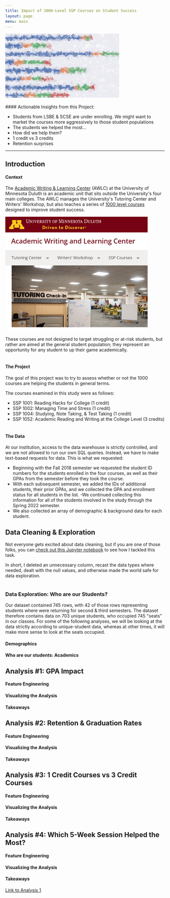 ```yaml
---
title: Impact of 1000-Level SSP Courses on Student Success
layout: page
menu: main
---
```


<img src="/SSP_Impact/horiz_art.jpg" width=360>
<br><br>
#### Actionable Insights from this Project:

-   Students from LSBE & SCSE are under enrolling. We might want to market the courses more aggressively to those student populations
-   The students we helped the most...
-   How did we help them?
-   1 credit vs 3 credits
-   Retention surprises

<hr class="has-background-black">

## Introduction

#### Context
The [Academic Writing & Learning Center](https://awlc.d.umn.edu) (AWLC) at the University of Minnesota Duluth is an academic unit that sits outside the University's four main colleges. The AWLC manages the University's Tutoring Center and Writers' Workshop, but also teaches a series of [1000 level courses](https://awlc.d.umn.edu/ssp-courses/ssp-course-offerings) designed to improve student success.   

<img src="/SSP_Impact/Tutoring_Ctr.png" width = 450>

These courses are not designed to target struggling or at-risk students, but rather are aimed at the general student population; they represent an opportunity for any student to up their game academically.
<br><br>

#### The Project
The goal of this project was to try to assess whether or not the 1000 courses are helping the students in general terms.   

The courses examined in this study were as follows:
- SSP 1001: Reading Hacks for College (1 credit)
- SSP 1002: Managing Time and Stress (1 credit)
- SSP 1004: Studying, Note Taking, & Test Taking (1 credit)
- SSP 1052: Academic Reading and Writing at the College Level (3 credits)
<br><br>

#### The Data
At our institution, access to the data warehouse is strictly controlled, and we are not allowed to run our own SQL queries. Instead, we have to make text-based requests for data. This is what we requested:
- Beginning with the Fall 2018 semester we requested the student ID numbers for the students enrolled in the four courses, as well as their GPAs from the semester before they took the course.
- With each subsequent semester, we added the IDs of additional students, their prior GPAs, and we collected the GPA and enrollment status for all students in the list.
-We continued collecting this information for all of the students involved in the study through the Spring 2022 semester.
- We also collected an array of demographic & background data for each student.

## Data Cleaning & Exploration
Not everyone gets excited about data cleaning, but if you are one of those folks, you can [check out this Jupyter notebook](/SSP_Impact/Data_Cleaning) to see how I tackled this task.  

In short, I deleted an unnecessary column, recast the data types where needed, dealt with the null values, and otherwise made the world safe for data exploration.
<br><br>
### Data Exploration: Who are our Students?
Our dataset contained 745 rows, with 42 of those rows representing students where were returning for second & third semesters. The dataset therefore contains data on 703 unique students, who occupied 745 "seats" in our classes. For some of the following analyses, we will be looking at the data strictly according to unique-student data, whereas at other times, it will make more sense to look at the seats occupied.

#### Demographics

#### Who are our students: Academics



## Analysis #1: GPA Impact
#### Feature Engineering
#### Visualizing the Analysis
#### Takeaways


## Analysis #2: Retention & Graduation Rates
#### Feature Engineering
#### Visualizing the Analysis
#### Takeaways


## Analysis #3: 1 Credit Courses vs 3 Credit Courses
#### Feature Engineering
#### Visualizing the Analysis
#### Takeaways


## Analysis #4: Which 5-Week Session Helped the Most?
#### Feature Engineering
#### Visualizing the Analysis
#### Takeaways


[Link to Analysis 1](SSP_Impact/Analysis_1)
